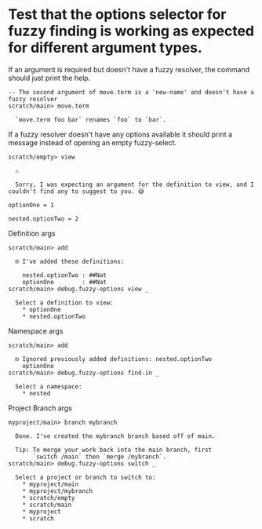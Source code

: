 # Test that the options selector for fuzzy finding is working as expected for different argument types.

If an argument is required but doesn't have a fuzzy resolver, the command should just print the help.

``` ucm :error
-- The second argument of move.term is a 'new-name' and doesn't have a fuzzy resolver
scratch/main> move.term

  `move.term foo bar` renames `foo` to `bar`.
```

If a fuzzy resolver doesn't have any options available it should print a message instead of
opening an empty fuzzy-select.

``` ucm :error
scratch/empty> view

  ⚠️

  Sorry, I was expecting an argument for the definition to view, and I couldn't find any to suggest to you. 😅
```

``` unison :hide
optionOne = 1

nested.optionTwo = 2
```

Definition args

``` ucm
scratch/main> add

  ⍟ I've added these definitions:

    nested.optionTwo : ##Nat
    optionOne        : ##Nat
scratch/main> debug.fuzzy-options view _

  Select a definition to view:
    * optionOne
    * nested.optionTwo
```

Namespace args

``` ucm
scratch/main> add

  ⊡ Ignored previously added definitions: nested.optionTwo
    optionOne
scratch/main> debug.fuzzy-options find-in _

  Select a namespace:
    * nested
```

Project Branch args

``` ucm
myproject/main> branch mybranch

  Done. I've created the mybranch branch based off of main.

  Tip: To merge your work back into the main branch, first
       `switch /main` then `merge /mybranch`.
scratch/main> debug.fuzzy-options switch _

  Select a project or branch to switch to:
    * myproject/main
    * myproject/mybranch
    * scratch/empty
    * scratch/main
    * myproject
    * scratch
```
